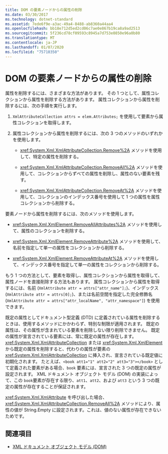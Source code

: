 ```yaml
---
title: DOM の要素ノードからの属性の削除
ms.date: 03/30/2017
ms.technology: dotnet-standard
ms.assetid: 7ede6f9e-a3ac-49a4-8488-ab8360a44aa4
ms.openlocfilehash: bb18e712d5ed2cd06c7ae0e867b19ca8a9ad2513
ms.sourcegitcommit: 5f236cd78cf09593c8945a7d753e0850e96a0b80
ms.translationtype: MT
ms.contentlocale: ja-JP
ms.lasthandoff: 01/07/2020
ms.locfileid: "75710350"
---
```

# <a name="removing-attributes-from-an-element-node-in-the-dom"></a>DOM の要素ノードからの属性の削除
属性を削除するには、さまざまな方法があります。 その 1 つとして、属性コレクションから属性を削除する方法があります。 属性コレクションから属性を削除するには、次の手順を実行します。  
  
1. `XmlAttributeCollection attrs = elem.Attributes;` を使用して要素から属性コレクションを取得します。  
  
2. 属性コレクションから属性を削除するには、次の 3 つのメソッドのいずれかを使用します。  
  
    - <xref:System.Xml.XmlAttributeCollection.Remove%2A> メソッドを使用して、特定の属性を削除する。  
  
    - <xref:System.Xml.XmlAttributeCollection.RemoveAll%2A> メソッドを使用して、コレクションからずべての属性を削除し、属性のない要素を残す。  
  
    - <xref:System.Xml.XmlAttributeCollection.RemoveAt%2A> メソッドを使用して、コレクションのインデックス番号を使用して 1 つの属性を属性コレクションから削除する。  
  
 要素ノードから属性を削除するには、次のメソッドを使用します。  
  
- <xref:System.Xml.XmlElement.RemoveAllAttributes%2A> メソッドを使用して、属性のコレクションを削除する。  
  
- <xref:System.Xml.XmlElement.RemoveAttribute%2A> メソッドを使用して、名前を指定して単一の属性をコレクションから削除する。  
  
- <xref:System.Xml.XmlElement.RemoveAttributeAt%2A> メソッドを使用して、インデックス番号を指定して単一の属性をコレクションから削除する。  
  
 もう 1 つの方法として、要素を取得し、属性コレクションから属性を取得して、属性ノードを直接削除する方法もあります。 属性コレクションから属性を取得するには、名前 (`XmlAttribute attr = attrs["attr_name"];`)、インデックス (`XmlAttribute attr = attrs[0];`)、または名前空間を指定した完全修飾名 (`XmlAttribute attr = attrs["attr_localName", "attr_namespace"]`) を使用できます。  
  
 既定の属性としてドキュメント型定義 (DTD) に定義されている属性を削除するときは、使用するメソッドにかかわらず、特別な制限が適用されます。 既定の属性は、その属性が含まれている要素を削除しない限り削除できません。 既定の属性が宣言されている要素には、常に既定の属性が存在します。 <xref:System.Xml.XmlAttributeCollection> または <xref:System.Xml.XmlElement> から既定の属性を削除すると、代わりの属性が要素の <xref:System.Xml.XmlAttributeCollection> に挿入され、宣言されている既定値に初期化されます。 たとえば、`<book att1="1" att2="2" att3="3"></book>` として定義された要素がある場合、`book` 要素には、宣言された 3 つの既定の属性が設定されます。 XML ドキュメント オブジェクト モデル (DOM) の実装によって、この `book`要素が存在する限り、`att1`、`att2`、および `att3` という 3 つの既定の属性が存在することが保証されます。  
  
 <xref:System.Xml.XmlAttribute> を呼び出した場合、<xref:System.Xml.XmlAttributeCollection.RemoveAll%2A> メソッドにより、属性の値が String.Empty に設定されます。これは、値のない属性が存在できないためです。  
  
## <a name="see-also"></a>関連項目

- [XML ドキュメント オブジェクト モデル (DOM)](../../../../docs/standard/data/xml/xml-document-object-model-dom.md)

